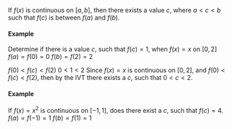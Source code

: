 If $f(x)$ is continuous on $[a,b]$, then there exists a value $c$, where $a<c<b$ such that $f(c)$ is between $f(a)$ and $f(b)$.
#### Example
Determine if there is a value $c$, such that $f(c)=1$, when $f(x)=x$ on $[0,2]$
$f(a)=f(0)=0$
$f(b)=f(2)=2$

$f(0)<f(c)<f(2)$
$0<1<2$
Since $f(x)=x$ is continuous on $[0,2]$, and $f(0)<f(c)<f(2)$, then by the IVT there exists a $c$, such that $0<c<2$.
#### Example
If $f(x)=x^2$ is continuous on $[-1,1]$, does there exist a $c$, such that $f(c)=4$.
$f(a)=f(-1)=1$
$f(b)=f(1)=1$
